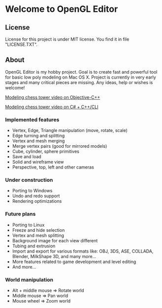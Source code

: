 # Welcome to OpenGL Editor

## License

License for this project is under MIT license. You find it in file "LICENSE.TXT".

## About

OpenGL Editor is my hobby project. Goal is to create fast and powerful tool for basic low poly modeling on Mac OS X. Project is currently in very early stages and many critical pieces are missing.
Any ideas, help or wishes is welcome!

[Modeling chess tower video on Objective-C++](http://www.youtube.com/watch?v=57d63xcT21Y)

[Modeling chess tower video on C# + C++/CLI](http://www.youtube.com/watch?v=7iddjSQ3Uj8) 

### Implemented features

* Vertex, Edge, Triangle manipulation (move, rotate, scale)
* Edge turning and splitting
* Vertex and mesh merging
* Merge vertex pairs (good for mirrored models)
* Cube, cylinder, sphere primitives
* Save and load
* Solid and wireframe view
* Perspective, top, left and other cameras

### Under construction

* Porting to Windows 
* Undo and redo support
* Rendering optimizations

### Future plans

* Porting to Linux
* Freeze and hide selection
* Vertex and mesh splitting
* Background image for each view different
* Tubing and extrusion
* Import and export for various formats like: OBJ, 3DS, ASE, COLLADA, Blender, MilkShape 3D, and many more...
* More features related to game development and level editing
* And more...

### World manipulation

* Alt + middle mouse => Rotate world
* Middle mouse => Pan world
* Mouse wheel => Zoom world
